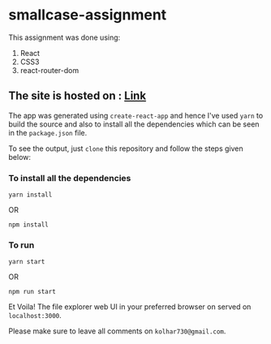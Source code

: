 # smallcase-assignment

This assignment was done using:

1. React
2. CSS3
3. react-router-dom

## The site is hosted on : [Link](https://smallcase-assignment.firebaseapp.com)

The app was generated using ```create-react-app``` and hence I've used ```yarn``` to build the source and also to install all the dependencies which can be seen in the ```package.json``` file.

To see the output, just ```clone``` this repository and follow the steps given below:

### To install all the dependencies

```text
yarn install
```

OR

```text
npm install
```

### To run

```text
yarn start
```

OR

```text
npm run start
```

Et Voila! The file explorer web UI in your preferred browser on served on ```localhost:3000```.

Please make sure to leave all comments on ```kolhar730@gmail.com```.